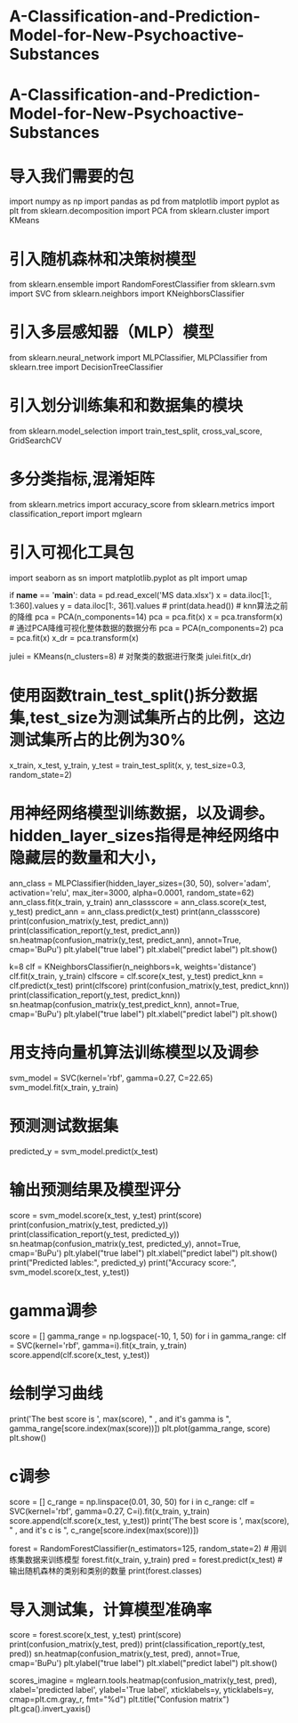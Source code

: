 # A-Classification-and-Prediction-Model-for-New-Psychoactive-Substances
# A-Classification-and-Prediction-Model-for-New-Psychoactive-Substances
# 导入我们需要的包
import numpy as np
import pandas as pd
from matplotlib import pyplot as plt
from sklearn.decomposition import PCA
from sklearn.cluster import KMeans
# 引入随机森林和决策树模型
from sklearn.ensemble import RandomForestClassifier
from sklearn.svm import SVC
from sklearn.neighbors import KNeighborsClassifier
# 引入多层感知器（MLP）模型
from sklearn.neural_network import MLPClassifier, MLPClassifier
from sklearn.tree import DecisionTreeClassifier
# 引入划分训练集和和数据集的模块
from sklearn.model_selection import train_test_split, cross_val_score, GridSearchCV
# 多分类指标,混淆矩阵
from sklearn.metrics import accuracy_score
from sklearn.metrics import classification_report
import mglearn
# 引入可视化工具包
import seaborn as sn
import matplotlib.pyplot as plt
import umap





if __name__ == '__main__':
    data = pd.read_excel('MS data.xlsx')
    x = data.iloc[1:, 1:360].values
    y = data.iloc[1:, 361].values
    # print(data.head())
    # knn算法之前的降维
    pca = PCA(n_components=14)
    pca = pca.fit(x)
    x = pca.transform(x)
    # 通过PCA降维可视化整体数据的数据分布
    pca = PCA(n_components=2)
    pca = pca.fit(x)
    x_dr = pca.transform(x)

  julei = KMeans(n_clusters=8)
    # 对聚类的数据进行聚类
    julei.fit(x_dr)


  # 使用函数train_test_split()拆分数据集,test_size为测试集所占的比例，这边测试集所占的比例为30%
  x_train, x_test, y_train, y_test = train_test_split(x, y, test_size=0.3, random_state=2)


  # 用神经网络模型训练数据，以及调参。hidden_layer_sizes指得是神经网络中隐藏层的数量和大小，
   ann_class = MLPClassifier(hidden_layer_sizes=(30, 50), solver='adam', activation='relu', max_iter=3000,
                            alpha=0.0001,
                             random_state=62)
    ann_class.fit(x_train, y_train)
    ann_classscore = ann_class.score(x_test, y_test)
    predict_ann = ann_class.predict(x_test)
    print(ann_classscore)
    print(confusion_matrix(y_test, predict_ann))
    print(classification_report(y_test, predict_ann))
    sn.heatmap(confusion_matrix(y_test, predict_ann), annot=True, cmap='BuPu')
    plt.ylabel("true label")
    plt.xlabel("predict label")
    plt.show()

  k=8
  clf = KNeighborsClassifier(n_neighbors=k, weights='distance')
  clf.fit(x_train, y_train)
  clfscore = clf.score(x_test, y_test)
  predict_knn = clf.predict(x_test)
  print(clfscore)
  print(confusion_matrix(y_test, predict_knn))
  print(classification_report(y_test, predict_knn))
  sn.heatmap(confusion_matrix(y_test,predict_knn), annot=True, cmap='BuPu')
  plt.ylabel("true label")
  plt.xlabel("predict label")
  plt.show()



  # 用支持向量机算法训练模型以及调参
  svm_model = SVC(kernel='rbf', gamma=0.27,  C=22.65)
  svm_model.fit(x_train, y_train)
  # 预测测试数据集
  predicted_y = svm_model.predict(x_test)
  # 输出预测结果及模型评分
  score = svm_model.score(x_test, y_test)
  print(score)
  print(confusion_matrix(y_test, predicted_y))
  print(classification_report(y_test, predicted_y))
  sn.heatmap(confusion_matrix(y_test, predicted_y), annot=True, cmap='BuPu')
  plt.ylabel("true label")
  plt.xlabel("predict label")
  plt.show()
  print("Predicted lables:", predicted_y)
  print("Accuracy score:", svm_model.score(x_test, y_test))

  # gamma调参
  score = []
    gamma_range = np.logspace(-10, 1, 50)
    for i in gamma_range:
        clf = SVC(kernel='rbf', gamma=i).fit(x_train, y_train)
        score.append(clf.score(x_test, y_test))
  # 绘制学习曲线
  print('The best score is ', max(score), " , and it's gamma is ", gamma_range[score.index(max(score))])
  plt.plot(gamma_range, score)
  plt.show()

  # c调参
  score = []
  c_range = np.linspace(0.01, 30, 50)
    for i in c_range:
        clf = SVC(kernel='rbf', gamma=0.27, C=i).fit(x_train, y_train)
      score.append(clf.score(x_test, y_test))
   print('The best score is ', max(score), " , and it's c is ", c_range[score.index(max(score))])

  forest = RandomForestClassifier(n_estimators=125, random_state=2)
    # 用训练集数据来训练模型
    forest.fit(x_train, y_train)
    pred = forest.predict(x_test)
    # 输出随机森林的类别和类别的数量
    print(forest.classes)
  
  #  导入测试集，计算模型准确率
  score = forest.score(x_test, y_test)
    print(score)
    print(confusion_matrix(y_test, pred))
    print(classification_report(y_test, pred))
    sn.heatmap(confusion_matrix(y_test, pred), annot=True, cmap='BuPu')
    plt.ylabel("true label")
    plt.xlabel("predict label")
    plt.show()

  scores_imagine = mglearn.tools.heatmap(confusion_matrix(y_test, pred), xlabel='predicted label',
                                          ylabel='True label', xticklabels=y,
                                          yticklabels=y,
                                          cmap=plt.cm.gray_r, fmt="%d")
    plt.title("Confusion matrix")
    plt.gca().invert_yaxis()
